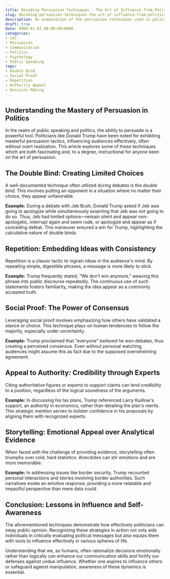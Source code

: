 ```yaml
---
title: Decoding Persuasion Techniques - The Art of Influence from Politics
slug: decoding-persuasion-techniques-the-art-of-influence-from-politics
description: An examination of the persuasion techniques used in politics, with examples from public debates and media.
draft: true
date: 0000-01-01 00:00:00+0000
categories:
- CoC
- Persuasion
- Communication
- Politics
- Psychology
- Public Speaking
tags:
- Double Bind
- Social Proof
- Repetition
- Authority Appeal
- Decision Making
---
```


## Understanding the Mastery of Persuasion in Politics

In the realm of public speaking and politics, the ability to persuade is a powerful tool. Politicians like Donald Trump have been noted for exhibiting masterful persuasion tactics, influencing audiences effectively, often without overt realization. This article explores some of these techniques which are both fascinating and, to a degree, instructional for anyone keen on the art of persuasion.

## The Double Bind: Creating Limited Choices

A well-documented technique often utilized during debates is the *double bind*. This involves putting an opponent in a situation where no matter their choice, they appear unfavorable.

**Example:**
During a debate with Jeb Bush, Donald Trump asked if Jeb was going to apologize while simultaneously asserting that Jeb was not going to do so. Thus, Jeb had limited options—remain silent and appear non-apologetic, interrupt again and seem rude, or apologize and appear as if conceding defeat. This maneuver ensured a win for Trump, highlighting the calculative nature of double binds.

## Repetition: Embedding Ideas with Consistency

Repetition is a classic tactic to ingrain ideas in the audience's mind. By repeating simple, digestible phrases, a message is more likely to stick.

**Example:**
Trump frequently stated, "We don't win anymore," weaving this phrase into public discourse repeatedly. The continuous use of such statements fosters familiarity, making the idea appear as a commonly accepted truth.

## Social Proof: The Power of Consensus

Leveraging social proof involves emphasizing how others have validated a stance or choice. This technique plays on human tendencies to follow the majority, especially under uncertainty.

**Example:**
Trump proclaimed that "everyone" believed he won debates, thus creating a perceived consensus. Even without personal watching, audiences might assume this as fact due to the supposed overwhelming agreement.

## Appeal to Authority: Credibility through Experts

Citing authoritative figures or experts to support claims can lend credibility to a position, regardless of the logical soundness of the arguments.

**Example:**
In discussing his tax plans, Trump referenced Larry Kudlow's support, an authority in economics, rather than detailing the plan's merits. This strategic mention serves to bolster confidence in his proposals by aligning them with recognized experts.

## Storytelling: Emotional Appeal over Analytical Evidence

When faced with the challenge of providing evidence, storytelling often triumphs over cold, hard statistics. Anecdotes can stir emotions and are more memorable.

**Example:**
In addressing issues like border security, Trump recounted personal interactions and stories involving border authorities. Such narratives evoke an emotive response, providing a more relatable and impactful perspective than mere data could.

## Conclusion: Lessons in Influence and Self-Awareness

The aforementioned techniques demonstrate how effectively politicians can sway public opinion. Recognizing these strategies in action not only aids individuals in critically evaluating political messages but also equips them with tools to influence effectively in various spheres of life.

Understanding that we, as humans, often rationalize decisions emotionally rather than logically can enhance our communication skills and fortify our defenses against undue influence. Whether one aspires to influence others or safeguard against manipulation, awareness of these dynamics is essential.
